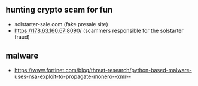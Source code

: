 ## hunting crypto scam for fun
* solstarter-sale.com (fake presale site)
* https://178.63.160.67:8090/ (scammers responsible for the solstarter fraud)

## malware
* https://www.fortinet.com/blog/threat-research/python-based-malware-uses-nsa-exploit-to-propagate-monero--xmr--
